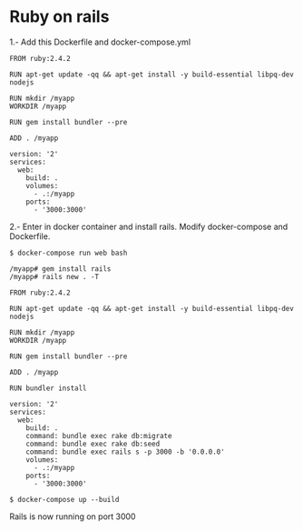 # Ruby on rails

1.- Add this Dockerfile and docker-compose.yml

```
FROM ruby:2.4.2

RUN apt-get update -qq && apt-get install -y build-essential libpq-dev nodejs

RUN mkdir /myapp
WORKDIR /myapp

RUN gem install bundler --pre

ADD . /myapp
```

```
version: '2'
services:
  web:
    build: .
    volumes:
      - .:/myapp
    ports:
      - '3000:3000'
```

2.- Enter in docker container and install rails. Modify docker-compose and Dockerfile.

`$ docker-compose run web bash`

```
/myapp# gem install rails
/myapp# rails new . -T
```

```
FROM ruby:2.4.2

RUN apt-get update -qq && apt-get install -y build-essential libpq-dev nodejs

RUN mkdir /myapp
WORKDIR /myapp

RUN gem install bundler --pre

ADD . /myapp

RUN bundler install
```

```
version: '2'
services:
  web:
    build: .
    command: bundle exec rake db:migrate
    command: bundle exec rake db:seed
    command: bundle exec rails s -p 3000 -b '0.0.0.0'
    volumes:
      - .:/myapp
    ports:
      - '3000:3000'
```

`$ docker-compose up --build`

Rails is now running on port 3000

